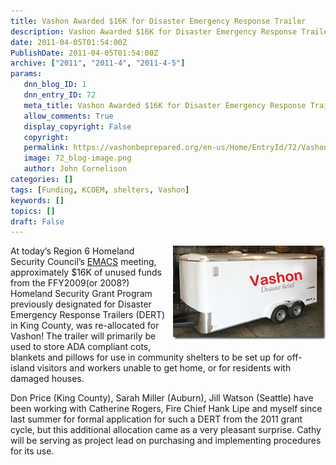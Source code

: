 ```yaml
---
title: Vashon Awarded $16K for Disaster Emergency Response Trailer
description: Vashon Awarded $16K for Disaster Emergency Response Trailer
date: 2011-04-05T01:54:00Z
PublishDate: 2011-04-05T01:54:00Z
archive: ["2011", "2011-4", "2011-4-5"]
params:
   dnn_blog_ID: 1
   dnn_entry_ID: 72
   meta_title: Vashon Awarded $16K for Disaster Emergency Response Trailer
   allow_comments: True
   display_copyright: False
   copyright: 
   permalink: https://vashonbeprepared.org/en-us/Home/EntryId/72/Vashon-Awarded-16K-for-Disaster-Emergency-Response-Trailer
   image: 72_blog-image.png
   author: John Cornelison
categories: []
tags: [Funding, KCOEM, shelters, Vashon]
keywords: []
topics: []
draft: False
---
```


<p><a href="/images/dnnBlog/1/72/WLW-VashonAwarded16KforDisasterEmergencyResp_105B2-Vashon_DERT_2.jpg"><img title="Vashon_DERT" border="0" alt="Vashon_DERT" align="right" width="244" height="150" style="border-right-width: 0px; margin: 0px 0px 5px 5px; display: inline; border-top-width: 0px; border-bottom-width: 0px; border-left-width: 0px" src="/images/dnnBlog/1/72/WLW-VashonAwarded16KforDisasterEmergencyResp_105B2-Vashon_DERT_thumb.jpg" /></a> At today’s Region 6 Homeland Security Council’s <a target="_blank" href="http://www.kingcounty.gov/safety/prepare/EmergencyManagementProfessionals/Plans/HomelandSecurity/EMAC_Region6HomelandSecurityCouncil.aspx">EMACS</a> meeting, approximately $16K of unused funds from the FFY2009(or 2008?) Homeland Security Grant Program previously designated for Disaster Emergency Response Trailers (DERT) in King County, was re-allocated for Vashon! The trailer will primarily be used to store ADA compliant cots, blankets and pillows for use in community shelters to be set up for off-island visitors and workers unable to get home, or for residents with damaged houses.</p>
<p>Don Price (King County), Sarah Miller (Auburn), Jill Watson&#160;(Seattle)&#160;have been working with Catherine Rogers, Fire Chief Hank Lipe and myself since last summer for formal application for such a DERT from the 2011 grant cycle, but this additional allocation came as a very pleasant surprise. Cathy will be serving as project lead on purchasing and implementing procedures for its use.</p>
